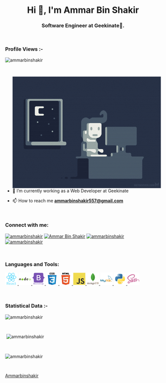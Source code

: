 <h1 align="center">Hi 👋, I'm Ammar Bin Shakir</h1>
<h3 align="center">Software Engineer at Geekinate🌟.</h3>

<br>

<p align="right"> <h3>Profile Views :-</h3> <img src="https://komarev.com/ghpvc/?username=ammarbinshakir&label=Profile%20views&color=0e75b6&style=flat"
    alt="ammarbinshakir" /> 
  </p>

<br>

<p><img align="right" src="https://github.com/ammarbinshakir/ammarbinshakir/blob/main/awesome.gif" alt="ammarbinshakir" /></p>


- 🌱 I’m currently working as a Web Developer at Geekinate

- 📫 How to reach me **ammarbinshakir557@gmail.com**

<br>

<h3 align="left">Connect with me:</h3>
<p align="left">
  <a href="https://www.linkedin.com/in/ammarbinshakir/" target="blank"><img align="center"
      src="https://raw.githubusercontent.com/rahuldkjain/github-profile-readme-generator/master/src/images/icons/Social/linked-in-alt.svg"
      alt="ammarbinshakir" height="30" width="40" /></a>
  <a href="https://www.facebook.com/amarbinshakir" target="blank"><img align="center"
      src="https://raw.githubusercontent.com/rahuldkjain/github-profile-readme-generator/master/src/images/icons/Social/facebook.svg"
      alt="Ammar Bin Shakir" height="30" width="40" /></a>
  <a href="https://www.instagram.com/ammarbinshakir/" target="blank"><img align="center"
      src="https://raw.githubusercontent.com/rahuldkjain/github-profile-readme-generator/master/src/images/icons/Social/instagram.svg"
      alt="ammarbinshakir" height="30" width="40" /></a>
 <a href="https://twitter.com/ammarbinshakir" target="blank"><img align="center"
      src="https://raw.githubusercontent.com/rahuldkjain/github-profile-readme-generator/master/src/images/icons/Social/twitter.svg"
      alt="ammarbinshakir" height="30" width="40" /></a>
</p>

<br>

<h3 align="left">Languages and Tools:</h3>
<p align="left">
<a href="https://reactjs.org/" target="_blank" rel="noreferrer"> <img
      src="https://raw.githubusercontent.com/devicons/devicon/master/icons/react/react-original-wordmark.svg"
      alt="react" width="40" height="40" /> </a>
      <a href="https://nodejs.org" target="_blank" rel="noreferrer"> <img
      src="https://raw.githubusercontent.com/devicons/devicon/master/icons/nodejs/nodejs-original-wordmark.svg"
      alt="nodejs" width="40" height="40" /> </a>
<a href="https://getbootstrap.com" target="_blank" rel="noreferrer">
    <img src="https://raw.githubusercontent.com/devicons/devicon/master/icons/bootstrap/bootstrap-plain-wordmark.svg"
      alt="bootstrap" width="40" height="40" /> </a> <a href="https://www.w3schools.com/css/" target="_blank"
    rel="noreferrer"> <img
      src="https://raw.githubusercontent.com/devicons/devicon/master/icons/css3/css3-original-wordmark.svg" alt="css3"
      width="40" height="40" /> </a> <a href="https://www.w3.org/html/" target="_blank" rel="noreferrer"> <img
      src="https://raw.githubusercontent.com/devicons/devicon/master/icons/html5/html5-original-wordmark.svg"
      alt="html5" width="40" height="40" /> </a> <a href="https://developer.mozilla.org/en-US/docs/Web/JavaScript" target="_blank"
    rel="noreferrer"> <img
      src="https://raw.githubusercontent.com/devicons/devicon/master/icons/javascript/javascript-original.svg"
      alt="javascript" width="40" height="40" /> </a>
    <a href="https://www.mongodb.com" target="_blank" rel="noreferrer"> <img
      src="https://raw.githubusercontent.com/devicons/devicon/master/icons/mongodb/mongodb-original-wordmark.svg"
      alt="html5" width="40" height="40" /> </a><a href="https://www.mysql.com/" target="_blank" rel="noreferrer"> <img
      src="https://raw.githubusercontent.com/devicons/devicon/master/icons/mysql/mysql-original-wordmark.svg"
      alt="mysql" width="40" height="40" /> </a> </a>   </a> <a href="https://www.python.org" target="_blank" rel="noreferrer"> <img
      src="https://raw.githubusercontent.com/devicons/devicon/master/icons/python/python-original.svg" alt="python"
      width="40" height="40" /> </a>  <a href="https://sass-lang.com" target="_blank" rel="noreferrer"> <img
      src="https://raw.githubusercontent.com/devicons/devicon/master/icons/sass/sass-original.svg" alt="sass" width="40"
      height="40" /> </a> </p>

<br>

<h3>Statistical Data :-</h3>
<p><img align="center"
    src="https://github-readme-stats.vercel.app/api/top-langs?username=ammarbinshakir&show_icons=true&locale=en&bg_color=0d1117&text_color=ffffff&layout=compact"
    alt="ammarbinshakir" 
    bg_color=#808080/></p>

<br>

<p>&nbsp;<img align="center" src="https://github-readme-stats.vercel.app/api?username=ammarbinshakir&show_icons=true&locale=en&bg_color=0d1117&text_color=ffffff&repo=convoychat"
    alt="ammarbinshakir" /></p>

<br>

<p><img align="center" src="https://github-readme-streak-stats.herokuapp.com/?user=ammarbinshakir&theme=dark&background=0d1117&date_format=M%20j%5B%2C%20Y%5D" alt="ammarbinshakir" /></p>
      
<p align="left"> <a href="https://twitter.com/" target="blank"><img
      src="https://img.shields.io/twitter/follow/?logo=twitter&style=for-the-badge" alt="" /></a> </p>

[Ammarbinshakir](https://github.com/ammarbinshakir)
